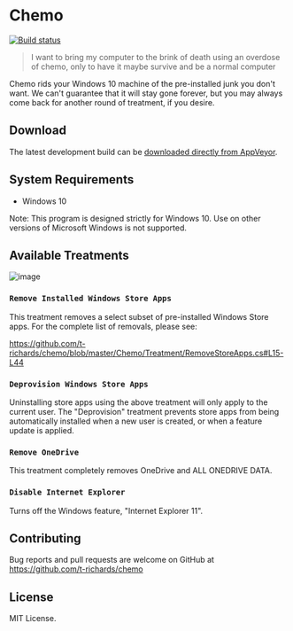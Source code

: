 # Chemo

[![Build status](https://ci.appveyor.com/api/projects/status/pr8btfa4knxwsfgc?svg=true)](https://ci.appveyor.com/project/t-richards/chemo)

> I want to bring my computer to the brink of death using an overdose of chemo,
> only to have it maybe survive and be a normal computer

Chemo rids your Windows 10 machine of the pre-installed junk you don't want. We
can't guarantee that it will stay gone forever, but you may always come back for
another round of treatment, if you desire.

## Download

The latest development build can be [downloaded directly from AppVeyor](https://ci.appveyor.com/project/t-richards/chemo/build/artifacts).

## System Requirements

 - Windows 10

Note: This program is designed strictly for Windows 10. Use on other versions of
Microsoft Windows is not supported.

## Available Treatments

![image](https://user-images.githubusercontent.com/3905798/42298275-08aaffba-7fd3-11e8-81b0-3dbef79aa966.png)

### `Remove Installed Windows Store Apps`

This treatment removes a select subset of pre-installed Windows Store apps. For
the complete list of removals, please see:

https://github.com/t-richards/chemo/blob/master/Chemo/Treatment/RemoveStoreApps.cs#L15-L44

### `Deprovision Windows Store Apps`

Uninstalling store apps using the above treatment will only apply to the current
user. The "Deprovision" treatment prevents store apps from being automatically
installed when a new user is created, or when a feature update is applied.

### `Remove OneDrive`

This treatment completely removes OneDrive and ALL ONEDRIVE DATA.

### `Disable Internet Explorer`

Turns off the Windows feature, "Internet Explorer 11".

## Contributing

Bug reports and pull requests are welcome on GitHub at
https://github.com/t-richards/chemo

## License

MIT License.